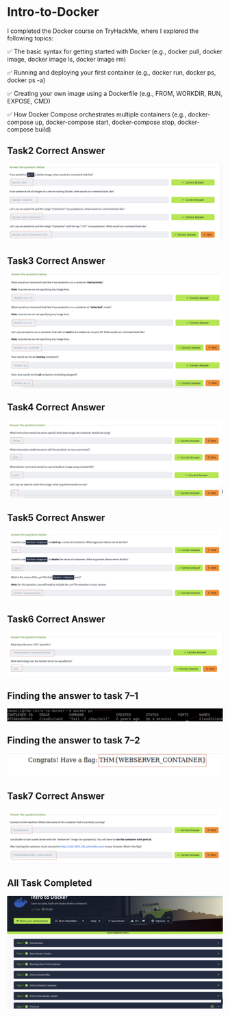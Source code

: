 # Intro-to-Docker

I completed the Docker course on TryHackMe, where I explored the following topics:

✅ The basic syntax for getting started with Docker (e.g., docker pull, docker image, docker image ls, docker image rm)

✅ Running and deploying your first container (e.g., docker run, docker ps, docker ps -a)

✅ Creating your own image using a Dockerfile (e.g., FROM, WORKDIR, RUN, EXPOSE, CMD)

✅ How Docker Compose orchestrates multiple containers (e.g., docker-compose up, docker-compose start, docker-compose stop, docker-compose build)

## Task2 Correct Answer
![Screenshot](Task2CorrectAnswer.png)

## Task3 Correct Answer
![Screenshot](Task3CorrectAnswer.png)

## Task4 Correct Answer
![Screenshot](Task4CorrectAnswer.png)

## Task5 Correct Answer
![Screenshot](Task5CorrectAnswer.png)

## Task6 Correct Answer
![Screenshot](Task6CorrectAnswer.png)

## Finding the answer to task 7–1
![Screenshot](FindingTheCorrectAnswerForTask7-1.png)

## Finding the answer to task 7–2
![Screenshot](FindingTheCorrectAnswerFortask7-2.png)

## Task7 Correct Answer
![Screenshot](Task7CorrectAnswer.png)

## All Task Completed
![Screenshot](AllTaskCompleted.png)
